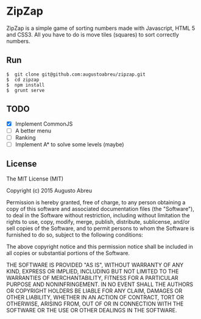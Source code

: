 # ZipZap

ZipZap is a simple game of sorting numbers made with Javascript, HTML 5 and CSS3. All you have to do is move tiles (squares) to sort correctly numbers.

## Run

```
$  git clone git@github.com:augustoabreu/zipzap.git
$  cd zipzap
$  npm install
$  grunt serve
```

## TODO

- [x] Implement CommonJS
- [ ] A better menu
- [ ] Ranking
- [ ] Implement A* to solve some levels (maybe)

## License

The MIT License (MIT)

Copyright (c) 2015 Augusto Abreu

Permission is hereby granted, free of charge, to any person obtaining a copy
of this software and associated documentation files (the "Software"), to deal
in the Software without restriction, including without limitation the rights
to use, copy, modify, merge, publish, distribute, sublicense, and/or sell
copies of the Software, and to permit persons to whom the Software is
furnished to do so, subject to the following conditions:

The above copyright notice and this permission notice shall be included in
all copies or substantial portions of the Software.

THE SOFTWARE IS PROVIDED "AS IS", WITHOUT WARRANTY OF ANY KIND, EXPRESS OR
IMPLIED, INCLUDING BUT NOT LIMITED TO THE WARRANTIES OF MERCHANTABILITY,
FITNESS FOR A PARTICULAR PURPOSE AND NONINFRINGEMENT. IN NO EVENT SHALL THE
AUTHORS OR COPYRIGHT HOLDERS BE LIABLE FOR ANY CLAIM, DAMAGES OR OTHER
LIABILITY, WHETHER IN AN ACTION OF CONTRACT, TORT OR OTHERWISE, ARISING FROM,
OUT OF OR IN CONNECTION WITH THE SOFTWARE OR THE USE OR OTHER DEALINGS IN
THE SOFTWARE.

